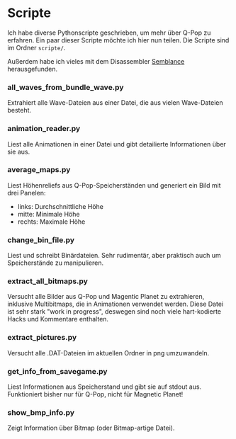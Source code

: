 Scripte
=======

Ich habe diverse Pythonscripte geschrieben, um mehr über Q-Pop zu erfahren. Ein paar dieser Scripte möchte ich hier nun teilen. Die Scripte sind im Ordner `scripte/`.

Außerdem habe ich vieles mit dem Disassembler [Semblance](https://github.com/zfigura/semblance) herausgefunden.


### all_waves_from_bundle_wave.py

Extrahiert alle Wave-Dateien aus einer Datei, die aus vielen Wave-Dateien besteht.


### animation_reader.py

Liest alle Animationen in einer Datei und gibt detailierte Informationen über sie aus.


### average_maps.py

Liest Höhenreliefs aus Q-Pop-Speicherständen und generiert ein Bild mit drei Panelen:
- links: Durchschnittliche Höhe
- mitte: Minimale Höhe
- rechts: Maximale Höhe


### change_bin_file.py

Liest und schreibt Binärdateien. Sehr rudimentär, aber praktisch auch um Speicherstände zu manipulieren.


### extract_all_bitmaps.py

Versucht alle Bilder aus Q-Pop und Magentic Planet zu extrahieren, inklusive Multibitmaps, die in Animationen verwendet werden. Diese Datei ist sehr stark "work in progress", deswegen sind noch viele hart-kodierte Hacks und Kommentare enthalten.


### extract_pictures.py

Versucht alle .DAT-Dateien im aktuellen Ordner in png umzuwandeln.


### get_info_from_savegame.py

Liest Informationen aus Speicherstand und gibt sie auf stdout aus.
Funktioniert bisher nur für Q-Pop, nicht für Magnetic Planet!


### show_bmp_info.py

Zeigt Information über Bitmap (oder Bitmap-artige Datei).
